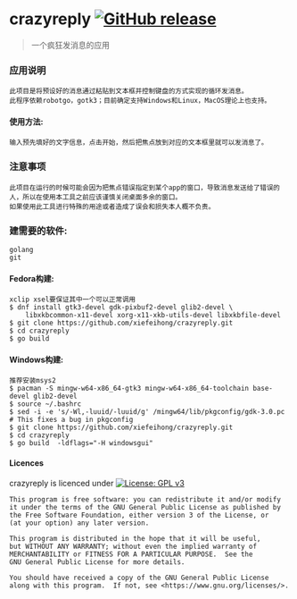 # crazyreply [![GitHub release](https://img.shields.io/github/release/xiefeihong/crazyreply.svg)](https://github.com/xiefeihong/crazyreply/releases/latest)

>一个疯狂发消息的应用

### 应用说明
```
此项目是将预设好的消息通过粘贴到文本框并控制键盘的方式实现的循环发消息。
此程序依赖robotgo，gotk3；目前确定支持Windows和Linux，MacOS理论上也支持。

```

#### 使用方法:
```
输入预先填好的文字信息，点击开始，然后把焦点放到对应的文本框里就可以发消息了。
```

### 注意事项
```
此项目在运行的时候可能会因为把焦点错误指定到某个app的窗口，导致消息发送给了错误的人，所以在使用本工具之前应该谨慎关闭桌面多余的窗口。
如果使用此工具进行特殊的用途或者造成了误会和损失本人概不负责。
```

### 建需要的软件:
```
golang
git
```

#### Fedora构建:
```
xclip xsel要保证其中一个可以正常调用
$ dnf install gtk3-devel gdk-pixbuf2-devel glib2-devel \
    libxkbcommon-x11-devel xorg-x11-xkb-utils-devel libxkbfile-devel
$ git clone https://github.com/xiefeihong/crazyreply.git
$ cd crazyreply
$ go build
```
    
#### Windows构建:
```
推荐安装msys2
$ pacman -S mingw-w64-x86_64-gtk3 mingw-w64-x86_64-toolchain base-devel glib2-devel
$ source ~/.bashrc
$ sed -i -e 's/-Wl,-luuid/-luuid/g' /mingw64/lib/pkgconfig/gdk-3.0.pc # This fixes a bug in pkgconfig
$ git clone https://github.com/xiefeihong/crazyreply.git
$ cd crazyreply
$ go build  -ldflags="-H windowsgui"
```

#### Licences

crazyreply is licenced under [![License: GPL v3](https://img.shields.io/badge/License-GPL%20v3-blue.svg)](https://www.gnu.org/licenses/gpl-3.0)

```
This program is free software: you can redistribute it and/or modify
it under the terms of the GNU General Public License as published by
the Free Software Foundation, either version 3 of the License, or
(at your option) any later version.

This program is distributed in the hope that it will be useful,
but WITHOUT ANY WARRANTY; without even the implied warranty of
MERCHANTABILITY or FITNESS FOR A PARTICULAR PURPOSE.  See the
GNU General Public License for more details.

You should have received a copy of the GNU General Public License
along with this program.  If not, see <https://www.gnu.org/licenses/>.
```
